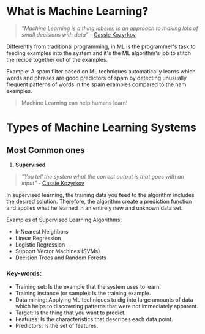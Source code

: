 # What is Machine Learning?

> *"Machine Learning is a thing labeler. Is an approach to making lots of small 
decisions with data"* - 
[Cassie Kozyrkov](https://www.youtube.com/watch?v=L1AiQwxkX7A)

Differently from traditional programming, in ML is the programmer's task to 
feeding examples into the system and it's the ML algorithm's job to stitch the 
recipe together out of the examples.
 
Example: A spam filter based on ML techniques automatically learns which words 
and phrases are good predictors of spam by detecting unusually frequent patterns 
of words in the spam examples compared to the ham examples.

> Machine Learning can help humans learn!

# Types of Machine Learning Systems

## Most Common ones

1. **Supervised**

> *"You tell the system what the correct output is that goes with an input"* - 
[Cassie Kozyrkov](https://www.youtube.com/watch?v=mLFzvzuA5LM)

In supervised learning, the training data you feed to the algorithm includes 
the desired solution. Therefore, the algorithm create a prediction function 
and applies what he learned in an entirely new and unknown data set. 

Examples of Supervised Learning Algorithms:
* k-Nearest Neighbors
* Linear Regression
* Logistic Regression
* Support Vector Machines (SVMs)
* Decision Trees and Random Forests


 ### Key-words: 
 * Training set: Is the example that the system uses to learn.
 * Training instance (or sample): Is the training example.
 * Data mining: Applying ML techniques to dig into large amounts of data which 
 helps to discovering patterns that were not immediately apparent.
 * Target: Is the thing that you want to predict.
 * Features: Is the characteristics that describes each data point.
 * Predictors: Is the set of features.
